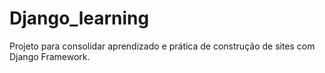 # Django_learning
Projeto para consolidar aprendizado e prática de construção de sites com Django Framework.
